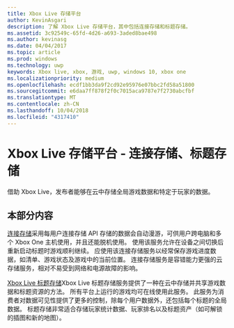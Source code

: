 ```yaml
---
title: Xbox Live 存储平台
author: KevinAsgari
description: 了解 Xbox Live 存储平台，其中包括连接存储和标题存储。
ms.assetid: 3c92549c-65fd-4d26-a693-3aded8bae498
ms.author: kevinasg
ms.date: 04/04/2017
ms.topic: article
ms.prod: windows
ms.technology: uwp
keywords: Xbox live, xbox, 游戏, uwp, windows 10, xbox one
ms.localizationpriority: medium
ms.openlocfilehash: ecdf1bb3da9f2cd92e95976e07bbc2fd58a51800
ms.sourcegitcommit: e6daa7ff878f2f0c7015aca9787e7f2730abcfbf
ms.translationtype: MT
ms.contentlocale: zh-CN
ms.lasthandoff: 10/04/2018
ms.locfileid: "4317410"
---
```

# <a name="xbox-live-storage-platform---connected-storage-title-storage"></a>Xbox Live 存储平台 - 连接存储、标题存储

借助 Xbox Live，发布者能够在云中存储全局游戏数据和特定于玩家的数据。

## <a name="in-this-section"></a>本部分内容

[连接存储](connected-storage/connected-storage-overview.md)采用每用户连接存储 API 存储的数据会自动漫游，可供用户跨电脑和多个 Xbox One 主机使用，并且还能脱机使用。 使用该服务允许在设备之间切换后重新启动标题时游戏顺利继续。 应使用该连接存储服务以经常保存游戏进度数据，如清单、游戏状态及游戏中的当前位置。 连接存储服务是容错能力更强的云存储服务，相对不易受到网络和电源故障的影响。

[Xbox Live 标题存储](xbox-live-title-storage/xbox-live-title-storage.md)Xbox Live 标题存储服务提供了一种在云中存储并共享游戏数据和标题资源的方法。 所有平台上运行的游戏均可在线使用此服务。 此服务为消费者对数据可见性提供了更多的控制，除每个用户数据外，还包括每个标题的全局数据。 标题存储非常适合存储玩家统计数据、玩家排名以及标题资产（如可解锁的插图和新的地图）。